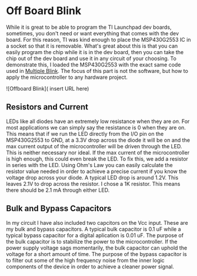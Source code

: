 # Off Board Blink
While it is great to be able to program the TI Launchpad dev boards, sometimes, you don't need or want everything that comes with the dev board. For this reason, TI was kind enough to place the MSP430G2553 IC in a socket so that it is removable. What's great about this is that you can easily program the chip while it is in the dev board, then you can take the chip out of the dev board and use it in any circuit of your choosing. To demonstrate this, I loaded the MSP430G2553 with the exact same code used in [Multiple Blink](https://github.com/RU09342/lab-2-blinking-leds-Llcoolsouder/blob/master/Multiple%20Blink/G2553/main.c). The focus of this part is not the software, but how to apply the microcontroller to any hardware project.

![Offboard Blink]( insert URL here)

## Resistors and Current
LEDs like all diodes have an extremely low resistance when they are _on_. For most applications we can simply say the resistance is 0 when they are on. This means that if we run the LED directly from the I/O pin on the MSP430G2553 to GND, at a 3.3V drop across the diode it will be on and the max current output of the microcontroller will be driven through the LED. This is neither necessary nor ideal. If the max current of the microcontroller is high enough, this could even break the LED. To fix this, we add a resistor in series with the LED. Using Ohm's Law you can easily calculate the resistor value needed in order to achieve a precise current if you know the voltage drop across your diode. A typical LED drop is around 1.2V. This leaves 2.1V to drop across the resistor. I chose a 1K resistor. This means there should be 2.1 mA through either LED.

## Bulk and Bypass Capacitors
In my circuit I have also included two capcitors on the Vcc input. These are my bulk and bypass capacitors. A typical bulk capacitor is 0.1 uF while a typical bypass capacitor for a digital aplication is 0.01 uF. The purpose of the bulk capacitor is to stabilize the power to the microcontroller. If the power supply voltage sags momentarily, the bulk capacitor can uphold the voltage for a short amount of time. The purpose of the bypass capacitor is to filter out some of the high frequency noise from the inner logic components of the device in order to achieve a cleaner power signal.
